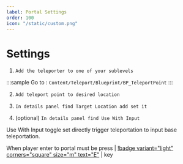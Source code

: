```yaml
---
label: Portal Settings
order: 100
icon: "/static/custom.png"
---
```


<style>
    .sample {
        text-align: center;
        color: #1956AF;
        border-radius: 10px;
        background-color: #ffb300;
        border: 1px solid #1956AF;
        padding-top: 20px;
        margin-bottom: 20px;
    }
</style>




# Settings

1. `Add the teleporter to one of your sublevels`

:::sample
Go to :  `Content/Teleport/Blueprint/BP_TeleportPoint`
:::

2. `Add teleport point to desired location`


3. `In details panel find Target Location add set it `


4. (optional) `In details panel find Use With Input `


Use With Input toggle set directly trigger teleportation to input base teleportation.

When player enter to portal must be press | [!badge variant="light" corners="square" size="m" text="E"]() | key